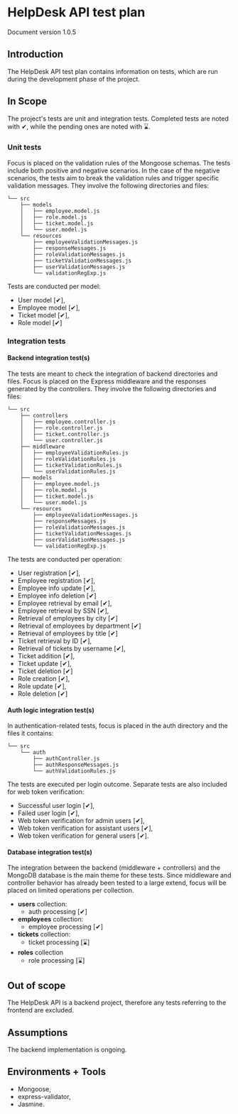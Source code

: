 # HelpDesk API test plan

Document version 1.0.5

## Introduction

The HelpDesk API test plan contains information on tests, which are run during the development phase of the project.

## In Scope

The project's tests are unit and integration tests. Completed tests are noted with ✔, while the pending ones are noted with ⌛.

### Unit tests

Focus is placed on the validation rules of the Mongoose schemas. The tests include both positive and negative scenarios. In the case of the negative scenarios, the tests aim to break the validation rules and trigger specific validation messages. They involve the following directories and files:

```text
└── src
    ├── models
    │   ├── employee.model.js
    │   ├── role.model.js
    │   ├── ticket.model.js
    │   └── user.model.js
    └── resources
        ├── employeeValidationMessages.js
        ├── responseMessages.js
        ├── roleValidationMessages.js
        ├── ticketValidationMessages.js
        ├── userValidationMessages.js
        └── validationRegExp.js
```

Tests are conducted per model:

- User model [✔],
- Employee model [✔],
- Ticket model [✔],
- Role model [✔]

### Integration tests

#### Backend integration test(s)

The tests are meant to check the integration of backend directories and files. Focus is placed on the Express middleware and the responses generated by the controllers. They involve the following directories and files:

```text
└── src
    ├── controllers
    │   ├── employee.controller.js
    │   ├── role.controller.js
    │   ├── ticket.controller.js
    │   └── user.controller.js
    ├── middleware
    │   ├── employeeValidationRules.js
    │   ├── roleValidationRules.js
    │   ├── ticketValidationRules.js
    │   └── userValidationRules.js
    ├── models
    │   ├── employee.model.js
    │   ├── role.model.js
    │   ├── ticket.model.js
    │   └── user.model.js
    └── resources
        ├── employeeValidationMessages.js
        ├── responseMessages.js
        ├── roleValidationMessages.js
        ├── ticketValidationMessages.js
        ├── userValidationMessages.js
        └── validationRegExp.js
```

The tests are conducted per operation:

- User registration [✔],
- Employee registration [✔],
- Employee info update [✔],
- Employee info deletion [✔]
- Employee retrieval by email [✔],
- Employee retrieval by SSN [✔],
- Retrieval of employees by city [✔]
- Retrieval of employees by department [✔]
- Retrieval of employees by title [✔]
- Ticket retrieval by ID [✔],
- Retrieval of tickets by username [✔],
- Ticket addition [✔],
- Ticket update [✔],
- Ticket deletion [✔]
- Role creation [✔],
- Role update [✔],
- Role deletion [✔]

#### Auth logic integration test(s)

In authentication-related tests, focus is placed in the auth directory and the files it contains:

```test
└── src
    └── auth
        ├── authController.js
        ├── authResponseMessages.js
        └── authValidationRules.js

```

The tests are executed per login outcome. Separate tests are also included for web token verification:

- Successful user login [✔],
- Failed user login [✔],
- Web token verification for admin users [✔],
- Web token verification for assistant users [✔],
- Web token verification for general users [✔].

#### Database integration test(s)

The integration between the backend (middleware + controllers) and the MongoDB database is the main theme for these tests. Since middleware and controller behavior has already been tested to a large extend, focus will be placed on limited operations per collection.

- **users** collection:
  - auth processing [✔]
- **employees** collection:
  - employee processing [✔]
- **tickets** collection:
  - ticket processing [⌛]
- **roles** collection
  - role processing [⌛]

## Out of scope

The HelpDesk API is a backend project, therefore any tests referring to the frontend are excluded.

## Assumptions

The backend implementation is ongoing.

## Environments + Tools

- Mongoose,
- express-validator,
- Jasmine.
